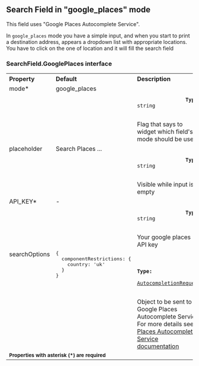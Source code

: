 ## Search Field in "google_places" mode

<!-- STORY -->

This field uses "Google Places Autocomplete Service".

In `google_places` mode you have a simple input, and when you start to print a destination address, appears a dropdown list with appropriate locations. You have to click on the one of location and it will fill the search field
### SearchField.GooglePlaces interface

<table>
    <tr>
        <th align="left">Property</th>
        <th align="left">Default</th>
        <th align="left">Description</th>
    </tr>
    <tr>
        <td valign="top">mode*</td>
        <td valign="top">google_places</td>
        <td valign="top">
            <p><code>
                <strong>Type:</strong> string
            </code></p>
            Flag that says to widget which field's mode should be used
        </td>
    </tr>
    <tr>
        <td valign="top">placeholder</td>
        <td valign="top">Search Places ...</td>
        <td valign="top">
            <p><code>
                <strong>Type:</strong> string
            </code></p>
            Visible while input is empty
        </td>
    </tr>
    <tr>
        <td valign="top">API_KEY*</td>
        <td valign="top">-</td>
        <td valign="top">
            <p><code>
                <strong>Type:</strong> string
            </code></p>
            Your google places API key
        </td>
    </tr>
    <tr>
        <td valign="top">searchOptions</td>
        <td valign="top">
<pre style="margin: 0; padding: 0">
{
  componentRestrictions: {
    country: 'uk'
  }
}
</pre>
        </td>
        <td valign="top">
            <p>
                <code>
                    <strong>Type:</strong> 
                    <a target="_blank" href="https://developers.google.com/maps/documentation/javascript/reference/places-autocomplete-service#AutocompletionRequest">AutocompletionRequest</a>
                </code>
            </p>
            Object to be sent to Google Places Autocomplete Service. For more details see <br><a target="_blank" href="https://developers.google.com/maps/documentation/javascript/reference/places-autocomplete-service#AutocompletionRequest">Places Autocomplete Service documentation</a>
        </td>
    </tr>
    <tr>
        <td colspan="3">
            <b><small>Properties with asterisk (*) are required</small></b>
        </td>
    </tr>
</table>